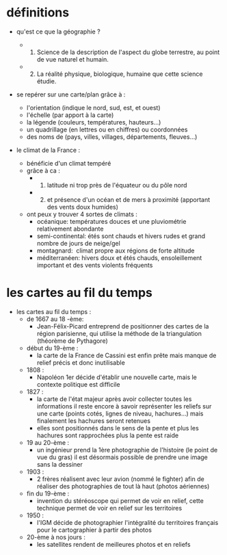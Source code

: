 # définitions

- qu'est ce que la géographie ?
	- 1)  Science de la description de l'aspect du globe terrestre, au point de vue naturel et humain.
	- 2)  La réalité physique, biologique, humaine que cette science étudie.

- se repérer sur une carte/plan grâce à :
	- l'orientation (indique le nord, sud, est, et ouest)
	- l'échelle (par apport à la carte)
	- la légende (couleurs, températures, hauteurs…)
	- un quadrillage (en lettres ou en chiffres) ou coordonnées
	- des noms de (pays, villes, villages, départements, fleuves…)

- le climat de la France :
	- bénéficie d'un climat tempéré 
	- grâce à ca :
		- 1)  latitude ni trop près de l'équateur ou du pôle nord 
		- 2)  et présence d'un océan et de mers à proximité (apportant des vents doux humides)
	- ont peux y trouver 4 sortes de climats :
		- océanique: températures douces et une pluviométrie relativement abondante
		- semi-continental: étés sont chauds et hivers rudes et grand nombre de jours de neige/gel
		- montagnard:  climat propre aux régions de forte altitude
		- méditerranéen: hivers doux et étés chauds, ensoleillement important et des vents violents fréquents

#  les cartes au fil du temps

- les cartes au fil du temps :
	- de 1667 au 18 -ème:
		- Jean-Félix-Picard entreprend de positionner des cartes de la région parisienne, qui utilise la méthode de la triangulation (théorème de Pythagore)
	- début du 19-ème :
		- la carte de la France de Cassini est enfin prête mais manque de relief précis et donc inutilisable 
	- 1808 :
		- Napoléon 1er décide d'établir une nouvelle carte, mais le contexte politique est difficile
	- 1827 :
		- la carte de l'état majeur après avoir collecter toutes les informations il reste encore à savoir représenter les reliefs sur une carte (points cotés, lignes de niveau, hachures…) mais finalement les hachures seront retenues 
		- elles sont positionnés dans le sens de la pente et plus les hachures sont rapprochées plus la pente est raide
	- 19 au 20-ème :
		- un ingénieur prend la 1ère photographie de l'histoire (le point de vue du gras) il est désormais possible de prendre une image sans la dessiner 
	- 1903 :
		- 2 frères réalisent avec leur avion (nommé le fighter) afin de réaliser des photographies de tout là haut (photos aériennes)
	- fin du 19-ème :
		- invention du stéréoscope qui permet de voir en relief, cette technique permet de voir en relief sur les territoires
	- 1950 :
		- l'IGM décide de photographier l'intégralité du territoires français pour le cartographier à partir des photos 
	- 20-ème à nos jours :
		- les satellites rendent de meilleures photos et en reliefs 




